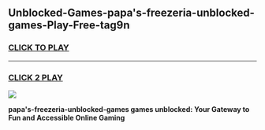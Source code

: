 
## Unblocked-Games-papa's-freezeria-unblocked-games-Play-Free-tag9n
<h3>
<a href="https://premium76.site?title=papa's-freezeria-unblocked-games&ref=20A">CLICK TO PLAY</a></h3>
<hr>

<h3>
<a href="https://premium76.site?title=papa's-freezeria-unblocked-games&ref=20A">CLICK 2 PLAY</a>
  
</h3>

<a href="https://premium76.site?title=papa's-freezeria-unblocked-games&ref=20A"><img src="https://clearcache.store/games.png"></a>


**papa's-freezeria-unblocked-games games unblocked: Your Gateway to Fun and Accessible Online Gaming**
